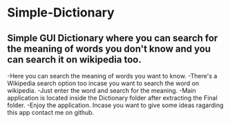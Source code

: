 # Simple-Dictionary
Simple GUI Dictionary where you can search for the meaning of words you don't know and you can search it on wikipedia too.
--------------------------------------------------------------------------------------------------------------------------
-Here you can search the meaning of words you want to know.
-There's a Wikipedia search option too incase you want to search the word on wikipedia.
-Just enter the word and search for the meaning.
-Main application is located inside the Dictionary folder after extracting the Final folder.
-Enjoy the application. Incase you want to give some ideas ragarding this app contact me on github.
